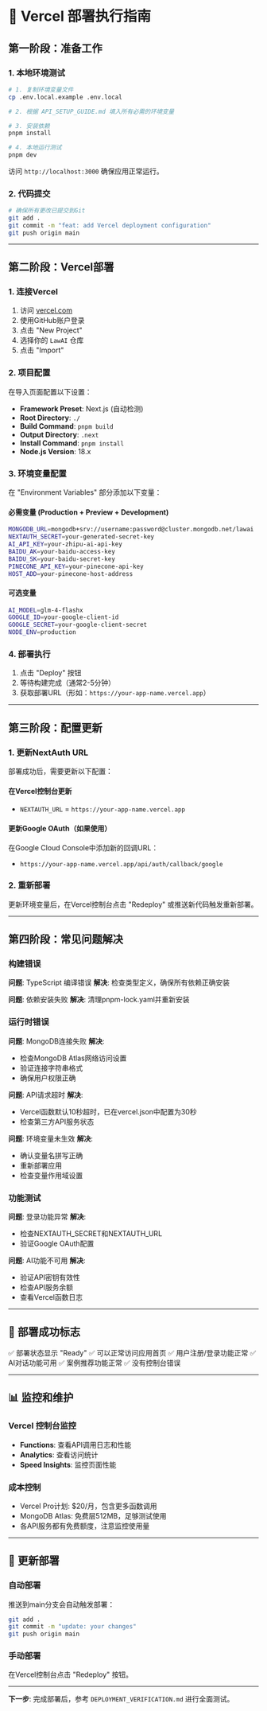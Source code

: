# 🚀 Vercel 部署执行指南

## 第一阶段：准备工作

### 1. 本地环境测试
```bash
# 1. 复制环境变量文件
cp .env.local.example .env.local

# 2. 根据 API_SETUP_GUIDE.md 填入所有必需的环境变量

# 3. 安装依赖
pnpm install

# 4. 本地运行测试
pnpm dev
```

访问 `http://localhost:3000` 确保应用正常运行。

### 2. 代码提交
```bash
# 确保所有更改已提交到Git
git add .
git commit -m "feat: add Vercel deployment configuration"
git push origin main
```

---

## 第二阶段：Vercel部署

### 1. 连接Vercel
1. 访问 [vercel.com](https://vercel.com)
2. 使用GitHub账户登录
3. 点击 "New Project"
4. 选择你的 `LawAI` 仓库
5. 点击 "Import"

### 2. 项目配置
在导入页面配置以下设置：
- **Framework Preset**: Next.js (自动检测)
- **Root Directory**: `./`
- **Build Command**: `pnpm build`
- **Output Directory**: `.next`
- **Install Command**: `pnpm install`
- **Node.js Version**: 18.x

### 3. 环境变量配置
在 "Environment Variables" 部分添加以下变量：

#### 必需变量 (Production + Preview + Development)
```bash
MONGODB_URL=mongodb+srv://username:password@cluster.mongodb.net/lawai
NEXTAUTH_SECRET=your-generated-secret-key
AI_API_KEY=your-zhipu-ai-api-key
BAIDU_AK=your-baidu-access-key
BAIDU_SK=your-baidu-secret-key
PINECONE_API_KEY=your-pinecone-api-key
HOST_ADD=your-pinecone-host-address
```

#### 可选变量
```bash
AI_MODEL=glm-4-flashx
GOOGLE_ID=your-google-client-id
GOOGLE_SECRET=your-google-client-secret
NODE_ENV=production
```

### 4. 部署执行
1. 点击 "Deploy" 按钮
2. 等待构建完成（通常2-5分钟）
3. 获取部署URL（形如：`https://your-app-name.vercel.app`）

---

## 第三阶段：配置更新

### 1. 更新NextAuth URL
部署成功后，需要更新以下配置：

#### 在Vercel控制台更新
- `NEXTAUTH_URL` = `https://your-app-name.vercel.app`

#### 更新Google OAuth（如果使用）
在Google Cloud Console中添加新的回调URL：
- `https://your-app-name.vercel.app/api/auth/callback/google`

### 2. 重新部署
更新环境变量后，在Vercel控制台点击 "Redeploy" 或推送新代码触发重新部署。

---

## 第四阶段：常见问题解决

### 构建错误
**问题**: TypeScript 编译错误
**解决**: 检查类型定义，确保所有依赖正确安装

**问题**: 依赖安装失败
**解决**: 清理pnpm-lock.yaml并重新安装

### 运行时错误
**问题**: MongoDB连接失败
**解决**: 
- 检查MongoDB Atlas网络访问设置
- 验证连接字符串格式
- 确保用户权限正确

**问题**: API请求超时
**解决**: 
- Vercel函数默认10秒超时，已在vercel.json中配置为30秒
- 检查第三方API服务状态

**问题**: 环境变量未生效
**解决**: 
- 确认变量名拼写正确
- 重新部署应用
- 检查变量作用域设置

### 功能测试
**问题**: 登录功能异常
**解决**: 
- 检查NEXTAUTH_SECRET和NEXTAUTH_URL
- 验证Google OAuth配置

**问题**: AI功能不可用
**解决**: 
- 验证API密钥有效性
- 检查API服务余额
- 查看Vercel函数日志

---

## 🎯 部署成功标志

✅ 部署状态显示 "Ready"
✅ 可以正常访问应用首页
✅ 用户注册/登录功能正常
✅ AI对话功能可用
✅ 案例推荐功能正常
✅ 没有控制台错误

---

## 📊 监控和维护

### Vercel 控制台监控
- **Functions**: 查看API调用日志和性能
- **Analytics**: 查看访问统计
- **Speed Insights**: 监控页面性能

### 成本控制
- Vercel Pro计划: $20/月，包含更多函数调用
- MongoDB Atlas: 免费层512MB，足够测试使用
- 各API服务都有免费额度，注意监控使用量

---

## 🔄 更新部署

### 自动部署
推送到main分支会自动触发部署：
```bash
git add .
git commit -m "update: your changes"
git push origin main
```

### 手动部署
在Vercel控制台点击 "Redeploy" 按钮。

---

**下一步**: 完成部署后，参考 `DEPLOYMENT_VERIFICATION.md` 进行全面测试。